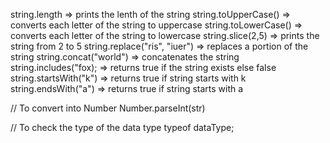 string.length => prints the lenth of the string
string.toUpperCase() => converts each letter of the string to uppercase
string.toLowerCase() => converts each letter of the string to lowercase
string.slice(2,5) => prints the string from 2 to 5
string.replace("ris", "iuer") => replaces a portion of the string
string.concat("world") => concatenates the string
string.includes("fox); => returns true if the string exists else false
string.startsWith("k") => returns true if string starts with k
string.endsWith("a") => returns true if string starts with a

// To convert into Number
Number.parseInt(str)

// To check the type of the data type
typeof dataType; 